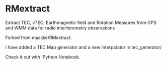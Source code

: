 # RMextract
Extract TEC, vTEC, Earthmagnetic field and Rotation Measures from GPS and WMM data for radio interferometry observations 

Forked from maaijke/RMextract.

I have added a TEC Map generator and a new interpolator in tec_generator/

Check it out with IPython Notebook.

